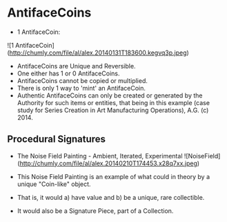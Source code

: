 AntifaceCoins
=============
* 1 AntifaceCoin:

![1 AntifaceCoin] (http://chumly.com/file/al/alex.20140131T183600.kegvq3p.jpeg)

* AntifaceCoins are Unique and Reversible.
* One either has 1 or 0 AntifaceCoins.
* AntifaceCoins cannot be copied or multiplied.
* There is only 1 way to 'mint' an AntifaceCoin.
* Authentic AntifaceCoins can only be created or generated by the Authority for such items or entities, that being in this example (case study for Series Creation in Art Manufacturing Operations), A.G. (c) 2014.

Procedural Signatures
---------------------
* The Noise Field Painting - Ambient, Iterated, Experimental
![NoiseField] (http://chumly.com/file/al/alex.20140210T174453.x28q7xx.jpeg)

* This Noise Field Painting is an example of what could in theory by a unique "Coin-like" object.
* That is, it would a) have value and b) be a unique, rare collectible.
* It would also be a Signature Piece, part of a Collection.
